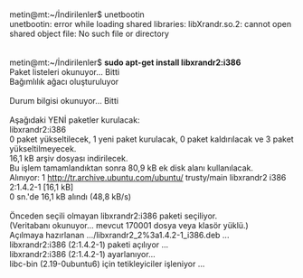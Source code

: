 <br>metin@mt:~/İndirilenler$ unetbootin
<br>unetbootin: error while loading shared libraries: libXrandr.so.2: cannot open shared object file: No such file or directory
<br>
<br>
<br>metin@mt:~/İndirilenler$ __sudo apt-get install libxrandr2:i386__
<br>Paket listeleri okunuyor... Bitti
<br>Bağımlılık ağacı oluşturuluyor       
<br>Durum bilgisi okunuyor... Bitti      
<br>Aşağıdaki YENİ paketler kurulacak:
<br>  libxrandr2:i386
<br>0 paket yükseltilecek, 1 yeni paket kurulacak, 0 paket kaldırılacak ve 3 paket yükseltilmeyecek.
<br>16,1 kB arşiv dosyası indirilecek.
<br>Bu işlem tamamlandıktan sonra 80,9 kB ek disk alanı kullanılacak.
<br>Alınıyor: 1 http://tr.archive.ubuntu.com/ubuntu/ trusty/main libxrandr2 i386 2:1.4.2-1 [16,1 kB]
<br>0 sn.'de 16,1 kB alındı (48,8 kB/s)      
<br>Önceden seçili olmayan libxrandr2:i386 paketi seçiliyor.
<br>(Veritabanı okunuyor... mevcut 170001 dosya veya klasör yüklü.)
<br>Açılmaya hazırlanan .../libxrandr2_2%3a1.4.2-1_i386.deb ...
<br>libxrandr2:i386 (2:1.4.2-1) paketi açılıyor ...
<br>libxrandr2:i386 (2:1.4.2-1) ayarlanıyor...
<br>libc-bin (2.19-0ubuntu6) için tetikleyiciler işleniyor ...
